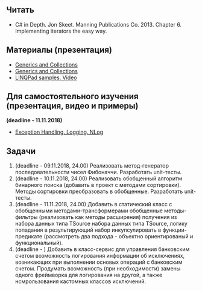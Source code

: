 ## Читать
- C# in Depth. Jon Skeet. Manning Publications Co. 2013. Chapter 6. Implementing iterators the easy way.

## Материалы (презентация)
- [Generics and Collections](https://github.com/EPM-RD-NETLAB/.NET-Framework-modules/tree/master/M10.%20Generics%20and%20Collections) 
- [Generics and Collections](https://github.com/AnzhelikaKravchuk/Training-Autumn-2018/tree/master/Day%2014)
- [LINQPad samples. Video](https://drive.google.com/drive/folders/17UnpjJCqX5I6W98IkRC9414XKKptb-1_)

##  Для самостоятельного изучения (презентация, видео и примеры)
**(deadline - 11.11.2018)**
- [Exception Handling. Logging. NLog](https://drive.google.com/drive/folders/1zjm5L3elzhBkYjyoFzsgEReD589FzRVj)

## Задачи

1. (deadline - 09.11.2018, 24.00) Реализовать метод-генератор последовательности чисел Фибоначчи. Разработать unit-тесты.
2. (deadline - 10.11.2018, 24.00) Реализовать обобщенный алгоритм бинарного поиска (добавить в проект с методами сортировки). Методы сортировки преобразовать в обобщенные. Разработать unit-тесты.
3. (deadline - 11.11.2018, 24.00) Добавить в статический класс с обобщенными методами-трансформерами обобщенные методы-фильтры (реализовать как методы расширения) получения из набора данных типа TSource набора данных типа TSource, логику попадания в результирующий набор инкупсулировать в функции-предикате (рассмотреть два подхода - объектно ориентированый и функциональный). 
4. (deadline - ) Добавить в класс-сервис для управления банковским счетом возможность логирования информации об исключениях, возникающих при выполнении основых операций с банковским счетом. Продумать возможность (при необходимости) замены одного фреймворка для логирования на другой, а также нсмрользования кастомных классов исключений.
